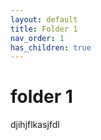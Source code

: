 ```yaml
---
layout: default
title: Folder 1
nav_order: 1
has_children: true
---
```


# folder 1

djihjflkasjfdl